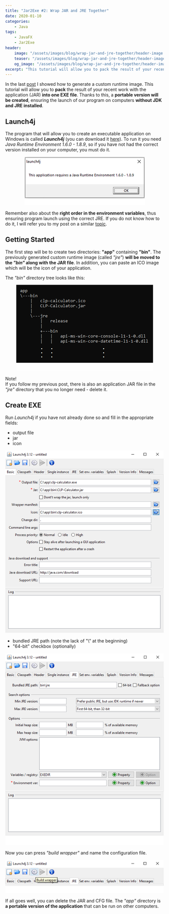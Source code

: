 ```yaml
---
title: "Jar2Exe #2: Wrap JAR and JRE Together"
date: 2020-01-10
categories:
    - Java
tags:
    - JavaFX
    - Jar2Exe
header:
    image: "/assets/images/blog/wrap-jar-and-jre-together/header-image.png"
    teaser: "/assets/images/blog/wrap-jar-and-jre-together/header-image-teaser.png"
    og_image: "/assets/images/blog/wrap-jar-and-jre-together/header-image-teaser.png"
excerpt: "This tutorial will allow you to pack the result of your recent work with the application (JAR) into one EXE file. Thanks to this, a portable version will be created, ensuring the launch of our program on computers without JDK and JRE installed."
---
```


In the last <a href="/java/creating-custom-runtime-image/" target="_blank">post</a> I showed how to generate a custom runtime image. This tutorial will allow you to **pack** the result of your recent work with the application (JAR) **into one EXE file**. Thanks to this, a **portable version will be created**, ensuring the launch of our program on computers **without JDK and JRE installed**.

## Launch4j
The program that will allow you to create an executable application on Windows is called ***Launch4j*** (you can download it <a href="https://sourceforge.net/projects/launch4j/" target="_blank">here</a>). To run it you need *Java Runtime Environment 1.6.0 - 1.8.9*, so if you have not had the correct version installed on your computer, you must do it. 

<div style="text-align: center;">
    <img alt="result" src="/assets/images/blog/wrap-jar-and-jre-together/launch4j_error.png">
</div>

Remember also about the **right order in the environment variables**, thus ensuring program launch using the correct JRE. If you do not know how to do it, I will refer you to my post on a similar <a href="/java/your-javafx-app-on-jdk-11-&-openjfx/#openjdk-installation-on-windows" target="_blank">topic</a>.

## Getting Started
The first step will be to create two directories: **"app"** containing **"bin"**. The previously generated custom runtime image (called *"jre"*) **will be moved to the *"bin"* along with the JAR file**. In addition, you can paste an ICO image which will be the icon of your application. 
  
The *"bin"* directory tree looks like this:  
<div style="text-align: center;">
    <img alt="result" src="/assets/images/blog/wrap-jar-and-jre-together/tree.png">
</div>

Note!  
If you follow my previous post, there is also an application JAR file in the *"jre"* directory that you no longer need - delete it.   

## Create EXE
Run *Launch4j* if you have not already done so and fill in the appropriate fields:
- output file
- jar 
- icon 

<div style="text-align: center;">
    <img alt="result" src="/assets/images/blog/wrap-jar-and-jre-together/basic.png">
</div>

- bundled JRE path (note the lack of "\\" at the beginning)
- "64-bit" checkbox (optionally)

<div style="text-align: center;">
    <img alt="result" src="/assets/images/blog/wrap-jar-and-jre-together/jre.png">
</div>

Now you can press *"build wrapper"* and name the configuration file.

<div style="text-align: center;">
    <img alt="result" src="/assets/images/blog/wrap-jar-and-jre-together/build.png">
</div>

If all goes well, you can delete the JAR and CFG file. The *"app"* directory is **a portable version of the application** that can be run on other computers. 
